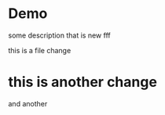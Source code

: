 # Demo


some description that is new
fff

this is a file change

# this is another change

and another